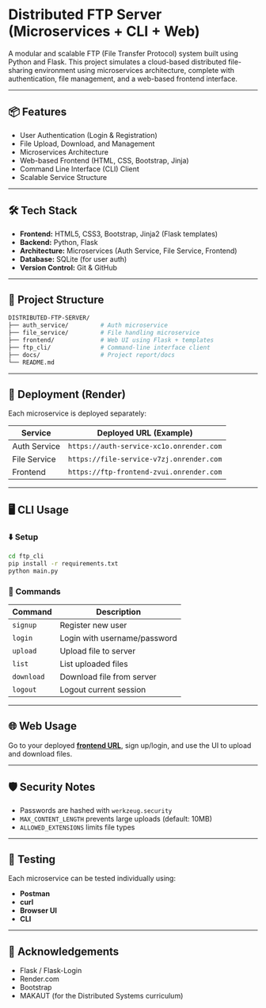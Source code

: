 # Distributed FTP Server (Microservices + CLI + Web)

A modular and scalable FTP (File Transfer Protocol) system built using Python and Flask. This project simulates a cloud-based distributed file-sharing environment using microservices architecture, complete with authentication, file management, and a web-based frontend interface.

---

## 📦 Features

- User Authentication (Login & Registration)
- File Upload, Download, and Management
- Microservices Architecture
- Web-based Frontend (HTML, CSS, Bootstrap, Jinja)
- Command Line Interface (CLI) Client
- Scalable Service Structure

---

## 🛠️ Tech Stack

- **Frontend:** HTML5, CSS3, Bootstrap, Jinja2 (Flask templates)
- **Backend:** Python, Flask
- **Architecture:** Microservices (Auth Service, File Service, Frontend)
- **Database:** SQLite (for user auth)
- **Version Control:** Git & GitHub

---

## 📁 Project Structure

```bash
DISTRIBUTED-FTP-SERVER/
├── auth_service/         # Auth microservice
├── file_service/         # File handling microservice
├── frontend/             # Web UI using Flask + templates
├── ftp_cli/              # Command-line interface client
├── docs/                 # Project report/docs
└── README.md
```

---

## 🚀 Deployment (Render)

Each microservice is deployed separately:

| Service      | Deployed URL (Example)                         |
| ------------ | ---------------------------------------------- |
| Auth Service | `https://auth-service-xc1o.onrender.com`            |
| File Service | `https://file-service-v7zj.onrender.com`            |
| Frontend     | `https://ftp-frontend-zvui.onrender.com` |

---

## 🖥️ CLI Usage

### ⬇️ Setup

```bash
cd ftp_cli
pip install -r requirements.txt
python main.py
```

### 🔐 Commands

| Command    | Description                  |
| ---------- | ---------------------------- |
| `signup`   | Register new user            |
| `login`    | Login with username/password |
| `upload`   | Upload file to server        |
| `list`     | List uploaded files          |
| `download` | Download file from server    |
| `logout`   | Logout current session       |

---

## 🌐 Web Usage

Go to your deployed **[frontend URL](https://ftp-frontend-zvui.onrender.com)**, sign up/login, and use the UI to upload and download files.

---

## 🛡️ Security Notes

* Passwords are hashed with `werkzeug.security`
* `MAX_CONTENT_LENGTH` prevents large uploads (default: 10MB)
* `ALLOWED_EXTENSIONS` limits file types

---

## 🧪 Testing

Each microservice can be tested individually using:

* **Postman**
* **curl**
* **Browser UI**
* **CLI**

---

## 🙌 Acknowledgements

* Flask / Flask-Login
* Render.com
* Bootstrap
* MAKAUT (for the Distributed Systems curriculum)
